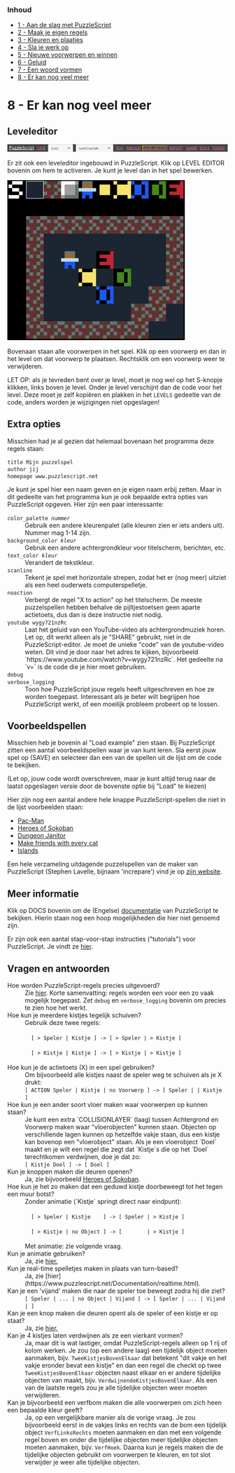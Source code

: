 ### Inhoud

- [1 - Aan de slag met PuzzleScript](1-aan-de-slag-met-puzzlescript.md)
- [2 - Maak je eigen regels](2-maak-je-eigen-regels.md)
- [3 - Kleuren en plaatjes](3-kleuren-en-plaatjes.md)
- [4 - Sla je werk op](4-sla-je-werk-op.md)
- [5 - Nieuwe voorwerpen en winnen](5-nieuwe-voorwerpen-en-winnen.md)
- [6 - Geluid](6-geluid.md)
- [7 - Een woord vormen](7-een-woord-vormen.md)
- [8 - Er kan nog veel meer](8-er-kan-nog-veel-meer.md)

# 8 - Er kan nog veel meer

## Leveleditor

<img src="images/puzzlescript-header-leveleditor.png" />

Er zit ook een leveleditor ingebouwd in PuzzleScript. Klik op LEVEL EDITOR bovenin om hem te activeren. Je kunt je level dan in het spel bewerken.

<img src="images/leveleditor.png" />

Bovenaan staan alle voorwerpen in het spel. Klik op een voorwerp en dan in het level om dat voorwerp te plaatsen. Rechtsklik om een voorwerp weer te verwijderen.

LET OP: als je tevreden bent over je level, moet je nog wel op het S-knopje klikken, links boven je level. Onder je level verschijnt dan de code voor het level. Deze moet je zelf kopi&euml;ren en plakken in het `LEVELS` gedeelte van de code, anders worden je wijzigingen niet opgeslagen!

## Extra opties

Misschien had je al gezien dat helemaal bovenaan het programma deze regels staan:

```
title Mijn puzzelspel
author jij
homepage www.puzzlescript.net
```

Je kunt je spel hier een naam geven en je eigen naam erbij zetten. Maar in dit gedeelte van het programma kun je ook bepaalde extra opties van PuzzleScript opgeven. Hier zijn een paar interessante:

<dl>

  <dt><code>color_palette <em>nummer</em></code></dt>
  <dd>Gebruik een andere kleurenpalet (alle kleuren zien er iets anders uit). Nummer mag 1-14 zijn.</dd>

  <dt><code>background_color <em>kleur</em></code></dt>
  <dd>Gebruk een andere achtergrondkleur voor titelscherm, berichten, etc.</dd>

  <dt><code>text_color <em>kleur</em></code></dt>
  <dd>Verandert de tekstkleur.</dd>

  <dt><code>scanline</code></dt>
  <dd>Tekent je spel met horizontale strepen, zodat het er (nog meer) uitziet als een heel ouderwets computerspelletje.</dd>
  
  <dt><code>noaction</code></dt>
  <dd>Verbergt de regel "X to action" op het titelscherm. De meeste puzzelspellen hebben behalve de pijltjestoetsen geen aparte actietoets,
  dus dan is deze instructie niet nodig.</dd>

  <dt><code>youtube wygy721nzRc</code></dt>
  <dd>Laat het geluid van een YouTube-video als achtergrondmuziek horen. Let op, dit werkt alleen als je "SHARE" gebruikt, niet in de PuzzleScript-editor. Je moet de unieke "code" van de youtube-video weten. Dit vind je door naar het adres te kijken, bijvoorbeeld `https://www.youtube.com/watch?v=wygy721nzRc`. Het gedeelte na `v=` is de code die je hier moet gebruiken.</dd>

  <dt><code>debug<br/>verbose_logging</code></dt>
  <dd>Toon hoe PuzzleScript jouw regels heeft uitgeschreven en hoe ze worden toegepast. Interessant als je beter wilt begrijpen hoe PuzzleScript werkt, of een moeilijk probleem probeert op te lossen.</dd>

</dl>

## Voorbeeldspellen

Misschien heb je bovenin al "Load example" zien staan. Bij PuzzleScript zitten een aantal voorbeeldspellen waar je van kunt leren. Sla eerst jouw spel op (SAVE) en selecteer dan een van de spellen uit de lijst om de code te bekijken.

(Let op, jouw code wordt overschreven, maar je kunt altijd terug naar de laatst opgeslagen versie door de bovenste optie bij "Load" te kiezen)

Hier zijn nog een aantal andere hele knappe PuzzleScript-spellen die niet in de lijst voorbeelden staan:

  - [Pac-Man](https://www.puzzlescript.net/play.html?p=6847686)
  - [Heroes of Sokoban](https://www.puzzlescript.net/play.html?p=6860122)
  - [Dungeon Janitor](https://www.puzzlescript.net/play.html?p=6866423)
  - [Make friends with every cat](https://w.itch.io/herding-cats)
  - [Islands](https://rosden.itch.io/islands)

Een hele verzameling uitdagende puzzelspellen van de maker van PuzzleScript (Stephen Lavelle, bijnaam 'increpare') vind je op [zijn website](https://www.increpare.com/).


## Meer informatie

Klik op DOCS bovenin om de (Engelse) [documentatie](https://www.puzzlescript.net/Documentation/documentation.html) van PuzzleScript te bekijken. Hierin staan nog een hoop mogelijkheden die hier niet genoemd zijn.

Er zijn ook een aantal stap-voor-stap instructies ("tutorials") voor PuzzleScript. Je vindt ze [hier](https://stuartspixelgames.com/puzzle-script-tutorials/).


## Vragen en antwoorden

<dl>

  <dt>Hoe worden PuzzleScript-regels precies uitgevoerd?</dt>
  <dd>Zie <a href="https://www.puzzlescript.net/Documentation/executionorder.html">hier</a>. Korte samenvatting: regels worden een voor een zo vaak mogelijk toegepast. Zet <code>debug</code> en <code>verbose_logging</code> bovenin om precies te zien hoe het werkt.</dd>

  <dt>Hoe kun je meerdere kistjes tegelijk schuiven?</dt>
  <dd>Gebruik deze twee regels:<br/><code>
  [ > Speler | Kistje ] -> [ > Speler | > Kistje ]<br/>
  [ > Kistje | Kistje ] -> [ > Kistje | > Kistje ]
  </code></dd>

  <dt>Hoe kun je de actietoets (X) in een spel gebruiken?</dt>
  <dd>Om bijvoorbeeld alle kistjes naast de speler weg te schuiven als je X drukt:<br/>
  <code>[ ACTION Speler | Kistje | no Voorwerp ] -> [ Speler | | Kistje ]</code>
  </dd>

  <dt>Hoe kun je een ander soort vloer maken waar voorwerpen op kunnen staan?</dt>
  <dd>Je kunt een extra `COLLISIONLAYER` (laag) tussen Achtergrond en Voorwerp maken waar "vloerobjecten" kunnen staan. Objecten op verschillende lagen kunnen op hetzelfde vakje staan, dus een kistje kan bovenop een "vloerobject" staan. Als je een vloerobject `Doel` maakt en je wilt een regel die zegt dat `Kistje`s die op het `Doel` terechtkomen verdwijnen, doe je dat zo:<br/>
  <code>[ Kistje Doel ] -> [ Doel ]</code></dd>

  <dt>Kun je knoppen maken die deuren openen?</dt>
  <dd>Ja, zie bijvoorbeeld <a href="https://www.puzzlescript.net/editor.html?hack=6860122">Heroes of Sokoban</a>.</dd>

  <dt>Hoe kun je het zo maken dat een geduwd kistje doorbeweegt tot het tegen een muur botst?</dt>
  <dd>Zonder animatie (`Kistje` springt direct naar eindpunt):<br/>
  <code>
  [ > Speler | Kistje    ] -> [ Speler | > Kistje ]<br/>
  [ > Kistje | no Object ] -> [        | > Kistje ]
  </code><br/>
  Met animatie: zie volgende vraag.
  </dd>

  <dt>Kun je animatie gebruiken?</dt>
  <dd>Ja, zie <a href="https://stuartspixelgames.com/2017/04/06/how-to-do-animation-in-puzzlescript/">hier.</a></dd>

  <dt>Kun je real-time spelletjes maken in plaats van turn-based?</dt>
  <dd>Ja, zie [hier](https://www.puzzlescript.net/Documentation/realtime.html).</a></dd>

  <dt>Kan je een 'vijand' maken die naar de speler toe beweegt zodra hij die ziet?</dt>
  <dd><code>[ Speler | ... | no Object | Vijand ] -> [ Speler | ... | Vijand | ]</code></dd>

  <dt>Kan je een knop maken die deuren opent als de speler of een kistje er op staat?</dt>
  <dd>Ja, zie <a href="https://stuartspixelgames.com/2016/06/05/checking-multiple-conditions-in-puzzle-script/">hier.</a></dd>

  <dt>Kan je 4 kistjes laten verdwijnen als ze een vierkant vormen?</dt>
  <dd>Ja, maar dit is wat lastiger, omdat PuzzleScript-regels alleen op 1 rij of kolom werken. Je zou (op een andere laag) een tijdelijk object moeten aanmaken, bijv. <code>TweeKistjesBovenElkaar</code> dat betekent "dit vakje en het vakje eronder bevat een kistje" en dan een regel die checkt op twee <code>TweeKistjesBovenElkaar</code> objecten naast elkaar en er andere tijdelijke objecten van maakt, bijv. <code>VerdwijnendeKistjesBovenElkaar</code>. Als een van de laatste regels zou je alle tijdelijke objecten weer moeten verwijderen.</a></dd>

  <dt>Kan je bijvoorbeeld een verfbom maken die alle voorwerpen om zich heen een bepaalde kleur geeft?</dt>
  <dd>Ja, op een vergelijkbare manier als de vorige vraag. Je zou bijvoorbeeld eerst in de vakjes links en rechts van de bom een tijdelijk object <code>VerfLinksRechts</code> moeten aanmaken en dan met een volgende regel boven en onder die tijdelijke objecten meer tijdelijke objecten moeten aanmaken, bijv. <code>VerfHoek</code>. Daarna kun je regels maken die de tijdelijke objecten gebruikt om voorwerpen te kleuren, en tot slot verwijder je weer alle tijdelijke objecten.</a></dd>

</dl>


